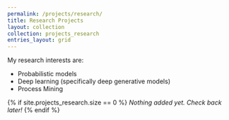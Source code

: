 ```yaml
---
permalink: /projects/research/
title: Research Projects
layout: collection
collection: projects_research
entries_layout: grid
---
```


My research interests are:
* Probabilistic models
* Deep learning (specifically deep generative models)
* Process Mining

{% if site.projects_research.size == 0 %}
_Nothing added yet. Check back later!_
{% endif %}
